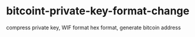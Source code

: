 # bitcoint-private-key-format-change
compress private key, WIF format hex format, generate bitcoin address
